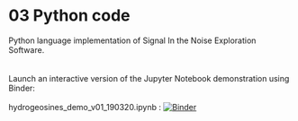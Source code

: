 # 03 Python code
Python language implementation of Signal In the Noise Exploration Software.
<br><br><br>
Launch an interactive version of the Jupyter Notebook demonstration using Binder:
<br><br>
hydrogeosines_demo_v01_190320.ipynb :  [![Binder](https://mybinder.org/badge_logo.svg)](https://mybinder.org/v2/gh/SinesHydro/HydroGeoSines/master/?filepath=03%2FPython%2Fcode/hydrogeosines_demo_v01_190320.ipynb)
